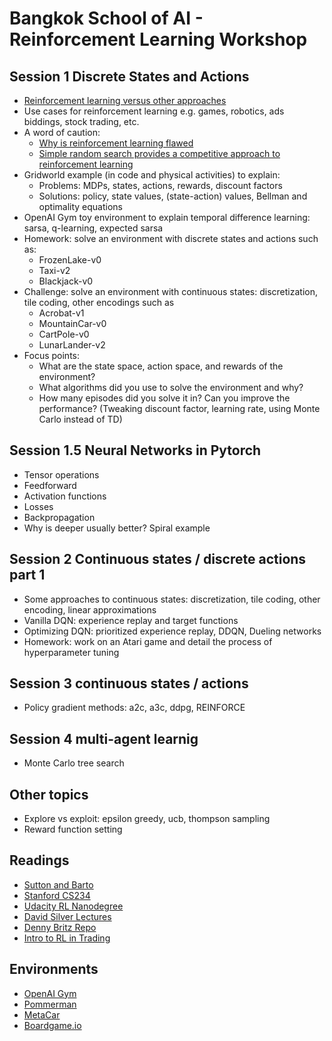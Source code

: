 # Bangkok School of AI - Reinforcement Learning Workshop

## Session 1 Discrete States and Actions
* [Reinforcement learning versus other approaches](https://web.stanford.edu/class/cs234/slides/cs234_2018_l1.pdf)
* Use cases for reinforcement learning e.g. games, robotics, ads biddings, stock trading, etc.
* A word of caution:
    * [Why is reinforcement learning flawed](https://thegradient.pub/why-rl-is-flawed/)
    * [Simple random search provides a competitive approach to reinforcement learning](https://arxiv.org/abs/1803.07055)
* Gridworld example (in code and physical activities) to explain:
    * Problems: MDPs, states, actions, rewards, discount factors
    * Solutions: policy, state values, (state-action) values, Bellman and optimality equations
* OpenAI Gym toy environment to explain temporal difference learning: sarsa, q-learning, expected sarsa
* Homework: solve an environment with discrete states and actions such as:
    * FrozenLake-v0
    * Taxi-v2
    * Blackjack-v0
* Challenge: solve an environment with continuous states: discretization, tile coding, other encodings such as
    * Acrobat-v1
    * MountainCar-v0
    * CartPole-v0
    * LunarLander-v2
* Focus points:
    * What are the state space, action space, and rewards of the environment?
    * What algorithms did you use to solve the environment and why?
    * How many episodes did you solve it in? Can you improve the performance? (Tweaking discount factor, learning rate, using Monte Carlo instead of TD)
    
## Session 1.5 Neural Networks in Pytorch
* Tensor operations
* Feedforward 
* Activation functions
* Losses
* Backpropagation
* Why is deeper usually better? Spiral example

## Session 2 Continuous states / discrete actions part 1
* Some approaches to continuous states: discretization, tile coding, other encoding, linear approximations
* Vanilla DQN: experience replay and target functions
* Optimizing DQN: prioritized experience replay, DDQN, Dueling networks
* Homework: work on an Atari game and detail the process of hyperparameter tuning

## Session 3 continuous states / actions
* Policy gradient methods: a2c, a3c, ddpg, REINFORCE

## Session 4 multi-agent learnig
* Monte Carlo tree search

## Other topics
* Explore vs exploit: epsilon greedy, ucb, thompson sampling
* Reward function setting

## Readings
* [Sutton and Barto](http://incompleteideas.net/book/the-book-2nd.html)
* [Stanford CS234](https://web.stanford.edu/class/cs234/index.html)
* [Udacity RL Nanodegree](https://github.com/udacity/deep-reinforcement-learning)
* [David Silver Lectures](https://github.com/dalmia/David-Silver-Reinforcement-learning)
* [Denny Britz Repo](https://github.com/dennybritz/reinforcement-learning/)
* [Intro to RL in Trading](http://www.wildml.com/2018/02/introduction-to-learning-to-trade-with-reinforcement-learning/)
## Environments
* [OpenAI Gym](https://github.com/openai/gym)
* [Pommerman](https://github.com/suphoff/pommerman)
* [MetaCar](https://github.com/thibo73800/metacar)
* [Boardgame.io](https://github.com/google/boardgame.io)